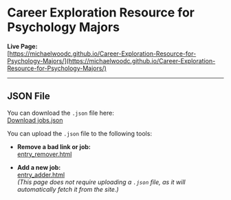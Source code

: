 # Career Exploration Resource for Psychology Majors

**Live Page:**  
[https://michaelwoodc.github.io/Career-Exploration-Resource-for-Psychology-Majors/](https://michaelwoodc.github.io/Career-Exploration-Resource-for-Psychology-Majors/)

---

## JSON File

You can download the `.json` file here:  
[Download jobs.json](https://michaelwoodc.github.io/Career-Exploration-Resource-for-Psychology-Majors/jobs.json)

You can upload the `.json` file to the following tools:

- **Remove a bad link or job:**  
  [entry_remover.html](https://michaelwoodc.github.io/Career-Exploration-Resource-for-Psychology-Majors/entry_remover.html)

- **Add a new job:**  
  [entry_adder.html](https://michaelwoodc.github.io/Career-Exploration-Resource-for-Psychology-Majors/entry_adder.html)  
  *(This page does not require uploading a `.json` file, as it will automatically fetch it from the site.)*
